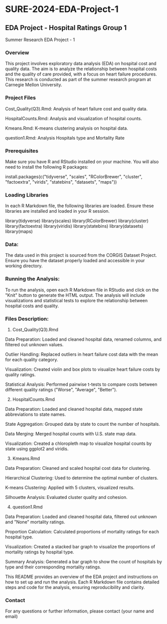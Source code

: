 # SURE-2024-EDA-Project-1
## EDA Project - Hospital Ratings Group 1

Summer Research EDA Project - 1

### Overview

This project involves exploratory data analysis (EDA) on hospital cost and quality data. The aim is to analyze the relationship between hospital costs and the quality of care provided, with a focus on heart failure procedures. This research is conducted as part of the summer research program at Carnegie Mellon University.

### Project Files

Cost_Quality(Q3).Rmd: Analysis of heart failure cost and quality data.

HospitalCounts.Rmd: Analysis and visualization of hospital counts.

Kmeans.Rmd: K-means clustering analysis on hospital data.

question1.Rmd: Analysis Hospitals type and Mortality Rate

### Prerequisites

Make sure you have R and RStudio installed on your machine. You will also need to install the following R packages:

install.packages(c("tidyverse", "scales", "RColorBrewer", "cluster", "factoextra", "virids", "statebins", "datasets", "maps"))

### Loading Libraries

In each R Markdown file, the following libraries are loaded. Ensure these libraries are installed and loaded in your R session.

library(tidyverse)
library(scales)
library(RColorBrewer)
library(cluster)
library(factoextra)
library(viridis)
library(statebins)
library(datasets)
library(maps)

### Data:

  The data used in this project is sourced from the CORGIS Dataset Project. Ensure you have the    dataset properly loaded and accessible in your working directory.

### Running the Analysis:

  To run the analysis, open each R Markdown file in RStudio and click on the "Knit" button to      generate the HTML output. The analysis will include visualizations and statistical tests to      explore the relationship between hospital costs and quality.

### Files Description: 

1. Cost_Quality(Q3).Rmd

Data Preparation: Loaded and cleaned hospital data, renamed columns, and filtered out unknown values.

Outlier Handling: Replaced outliers in heart failure cost data with the mean for each quality category.

Visualization: Created violin and box plots to visualize heart failure costs by quality ratings.

Statistical Analysis: Performed pairwise t-tests to compare costs between different quality ratings ("Worse", "Average", "Better").

2. HospitalCounts.Rmd

Data Preparation: Loaded and cleaned hospital data, mapped state abbreviations to state names.

State Aggregation: Grouped data by state to count the number of hospitals.

Data Merging: Merged hospital counts with U.S. state map data.

Visualization: Created a chloropleth map to visualize hospital counts by state using ggplot2 and viridis.

3. Kmeans.Rmd

Data Preparation: Cleaned and scaled hospital cost data for clustering.

Hierarchical Clustering: Used to determine the optimal number of clusters.

K-means Clustering: Applied with 5 clusters, visualized results.

Silhouette Analysis: Evaluated cluster quality and cohesion.

4. question1.Rmd

Data Preparation: Loaded and cleaned hospital data, filtered out unknown and "None" mortality ratings.

Proportion Calculation: Calculated proportions of mortality ratings for each hospital type.

Visualization: Created a stacked bar graph to visualize the proportions of mortality ratings by hospital type.

Summary Analysis: Generated a bar graph to show the count of hospitals by type and their corresponding mortality ratings.

This README provides an overview of the EDA project and instructions on how to set up and run the analysis. Each R Markdown file contains detailed steps and code for the analysis, ensuring reproducibility and clarity.

### Contact
For any questions or further information, please contact (your name and email)

